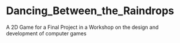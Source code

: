 # Dancing_Between_the_Raindrops
 A 2D Game for a Final Project in a Workshop on the design and development of computer games
